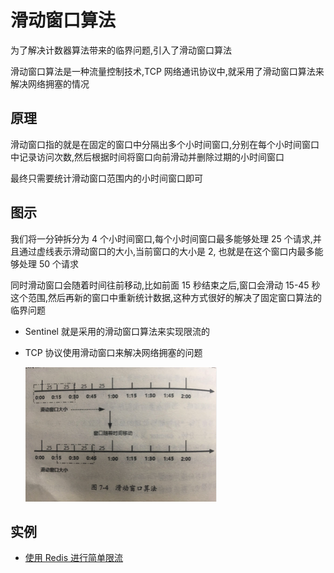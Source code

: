# 滑动窗口算法

为了解决计数器算法带来的临界问题,引入了滑动窗口算法

滑动窗口算法是一种流量控制技术,TCP 网络通讯协议中,就采用了滑动窗口算法来解决网络拥塞的情况

## 原理

滑动窗口指的就是在固定的窗口中分隔出多个小时间窗口,分别在每个小时间窗口中记录访问次数,然后根据时间将窗口向前滑动并删除过期的小时间窗口

最终只需要统计滑动窗口范围内的小时间窗口即可

## 图示

我们将一分钟拆分为 4 个小时间窗口,每个小时间窗口最多能够处理 25 个请求,并且通过虚线表示滑动窗口的大小,当前窗口的大小是 2, 也就是在这个窗口内最多能够处理 50 个请求

同时滑动窗口会随着时间往前移动,比如前面 15 秒结束之后,窗口会滑动 15-45 秒这个范围,然后再新的窗口中重新统计数据,这种方式很好的解决了固定窗口算法的临界问题

- Sentinel 就是采用的滑动窗口算法来实现限流的
- TCP 协议使用滑动窗口来解决网络拥塞的问题

  <img src="../../assets/image-20200621145559837.png" alt="image-20200621145559837" style="zoom:50%;" />

## 实例

-  [使用 Redis 进行简单限流](../../13-persistence/02-Redis/03-Redis的基本数据结构/13-限流.md#简单限流) 

